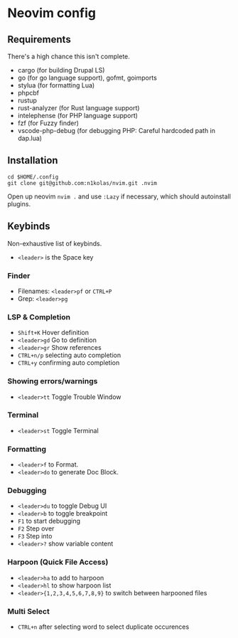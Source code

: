 # Neovim config

## Requirements
There's a high chance this isn't complete.

- cargo (for building Drupal LS)
- go (for go language support), gofmt, goimports
- stylua (for formatting Lua)
- phpcbf
- rustup
- rust-analyzer (for Rust language support)
- intelephense (for PHP language support)
- fzf (for Fuzzy finder)
- vscode-php-debug (for debugging PHP: Careful hardcoded path in dap.lua)

## Installation
```
cd $HOME/.config
git clone git@github.com:n1kolas/nvim.git .nvim
```

Open up neovim `nvim .` and use `:Lazy` if necessary, which should autoinstall plugins.

## Keybinds
Non-exhaustive list of keybinds.

- `<leader>` is the Space key

### Finder
- Filenames: `<leader>pf` or `CTRL+P`
- Grep: `<leader>pg`

### LSP & Completion
- `Shift+K` Hover definition
- `<leader>gd` Go to definition
- `<leader>gr` Show references
- `CTRL+n/p` selecting auto completion
- `CTRL+y` confirming auto completion

### Showing errors/warnings
- `<leader>tt` Toggle Trouble Window

### Terminal
- `<leader>st` Toggle Terminal

### Formatting
- `<leader>f` to Format.
- `<leader>do` to generate Doc Block.

### Debugging
- `<leader>du` to toggle Debug UI
- `<leader>b` to toggle breakpoint
- `F1` to start debugging
- `F2` Step over
- `F3` Step into
- `<leader>?` show variable content

### Harpoon (Quick File Access)
- `<leader>ha` to add to harpoon
- `<leader>hl` to show harpoon list
- `<leader>{1,2,3,4,5,6,7,8,9}` to switch between harpooned files

### Multi Select
- `CTRL+n` after selecting word to select duplicate occurences

